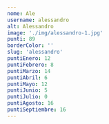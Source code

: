 ```yaml
---
nome: Ale
username: alessandro
alt: Alessandro
image: './img/alessandro-1.jpg'
punti: 89
borderColor: ''
slug: 'alessandro'
puntiEnero: 12
puntiFebrero: 8
puntiMarzo: 14
puntiAbril: 6
puntiMayo: 12
puntiJunio: 5
puntiJulio: 0
puntiAgosto: 16
puntiSeptiembre: 16
---
```

